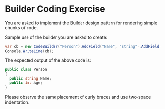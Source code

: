 # Builder Coding Exercise

You are asked to implement the Builder design pattern for rendering simple chunks of code.

Sample use of the builder you are asked to create:

```csharp
var cb = new CodeBuilder("Person").AddField("Name", "string").AddField("Age", "int");
Console.WriteLine(cb);
```

The expected output of the above code is:

```csharp
public class Person
{
  public string Name;
  public int Age;
}
```

Please observe the same placement of curly braces and use two-space indentation.